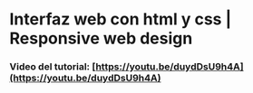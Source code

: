 # Interfaz web  con html y css | Responsive web design
### Video del tutorial: [https://youtu.be/duydDsU9h4A](https://youtu.be/duydDsU9h4A)


